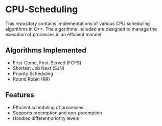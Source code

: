 # CPU-Scheduling
This repository contains implementations of various CPU scheduling algorithms in C++.
The algorithms included are designed to manage the execution of processes in an efficient manner.

## Algorithms Implemented
- First-Come, First-Served (FCFS)
- Shortest Job Next (SJN)
- Priority Scheduling
- Round Robin (RR)

## Features
- Efficient scheduling of processes
- Supports preemption and non-preemption
- Handles different priority levels
